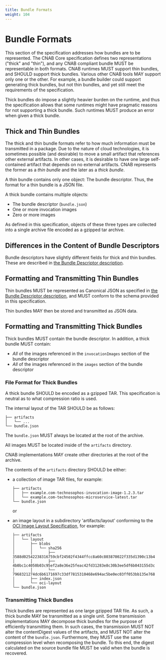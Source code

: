 ```yaml
---
title: Bundle Formats
weight: 104
---
```


# Bundle Formats

This section of the specification addresses how bundles are to be represented. The CNAB Core specification defines two representations ("thick" and "thin"), and any CNAB compliant bundle MUST be representable in both formats. CNAB runtimes MUST support thin bundles, and SHOULD support thick bundles. Various other CNAB tools MAY support only one or the other. For example, a bundle builder could support generating thick bundles, but not thin bundles, and yet still meet the requirements of the specification.

Thick bundles do impose a slightly heavier burden on the runtime, and thus the specification allows that some runtimes might have pragmatic reasons for not supporting a thick bundle. Such runtimes MUST produce an error when given a thick bundle.

## Thick and Thin Bundles

The thick and thin bundle formats refer to how much information must be transmitted in a package. Due to the nature of cloud technologies, it is sometimes possible (and desirable) to move a small artifact that references other external artifacts. In other cases, it is desirable to have one large self-contained artifact that depends on no external artifacts. CNAB represents the former as a _thin bundle_ and the later as a _thick bundle_.

A thin bundle contains only one object: The bundle descriptor. Thus, the format for a thin bundle is a JSON file.

A thick bundle contains multiple objects:

- The bundle descriptor (`bundle.json`)
- One or more invocation images
- Zero or more images

As defined in this specification, objects of these three types are collected into a single archive file encoded as a gzipped tar archive.

## Differences in the Content of Bundle Descriptors

Bundle descriptors have slightly different fields for thick and thin bundles. These are described in [the Bundle Descriptor description](101-bundle-json.md).

## Formatting and Transmitting Thin Bundles

Thin bundles MUST be represented as Canonical JSON as specified in [the Bundle Descriptor description](101-bundle-json.md), and MUST conform to the schema provided in this specification.

Thin bundles MAY then be stored and transmitted as JSON data.

## Formatting and Transmitting Thick Bundles

Thick bundles MUST contain the bundle descriptor. In addition, a thick bundle MUST contain:

- _All_ of the images referenced in the `invocationImages` section of the bundle descriptor
- _All_ of the images referenced in the `images` section of the bundle descriptor

### File Format for Thick Bundles

A thick bundle SHOULD be encoded as a gzipped TAR. This specification is neutral as to what compression ratio is used.

The internal layout of the TAR SHOULD be as follows:
```
├── artifacts
│   └── ...
└── bundle.json
```
The `bundle.json` MUST always be located at the root of the archive.

All images MUST be located inside of the `artifacts` directory.

CNAB implementations MAY create other directories at the root of the archive.

The contents of the `artifacts` directory SHOULD be either:

* a collection of image TAR files, for example:
    ```
    ├── artifacts
    │   ├── example.com-technosophos-invocation-image-1.2.3.tar
    │   └── example.com-technosophos-microservice-latest.tar
    └── bundle.json
    ```
    or

* an image layout in a subdirectory 'artifacts/layout' conforming to the [OCI Image Layout Specification](https://github.com/opencontainers/image-spec/blob/master/image-layout.md), for example:
    ```
    ├── artifacts
    │   └── layout
    │       ├── blobs
    │       │   └── sha256
    │       │       ├── 3588d02542238316759cbf24502f4344ffcc8a60c803870022f335d1390c13b4
    │       │       ├── 4b0bc1c4050b03c95ef2a8e36e25feac42fd31283e8c30b3ee5df6b043155d3c
    │       │       └── 7968321274dc6b6171697c33df7815310468e694ac5be0ec03ff053bb135e768
    │       ├── index.json
    │       └── oci-layout
    └── bundle.json
    ```


### Transmitting Thick Bundles

Thick bundles are represented as one large gzipped TAR file. As such, a thick bundle MAY be transmitted as a single unit. Some transmission implementations MAY decompose thick bundles for the purpose of efficiently transmitting them. In such cases, the transmission MUST NOT alter the contentDigest values of the artifacts, and MUST NOT alter the content of the `bundle.json`. Furthermore, they MUST use the same compression level when recomposing the bundle. To this end, the digest calculated on the source bundle file MUST be valid when the bundle is recovered.
